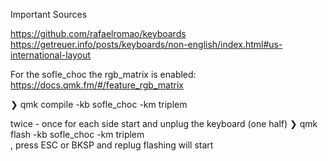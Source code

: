 Important Sources

https://github.com/rafaelromao/keyboards
https://getreuer.info/posts/keyboards/non-english/index.html#us-international-layout

For the sofle_choc the rgb_matrix is enabled: https://docs.qmk.fm/#/feature_rgb_matrix

❯ qmk compile -kb sofle_choc -km triplem

twice - once for each side
start and unplug the keyboard (one half)
❯ qmk flash -kb sofle_choc -km triplem  
, press ESC or BKSP and replug
flashing will start
